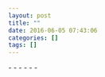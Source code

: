 ```yaml
---
layout: post
title: ""
date: 2016-06-05 07:43:06
categories: []
tags: []
---
```



\- - - - - -
